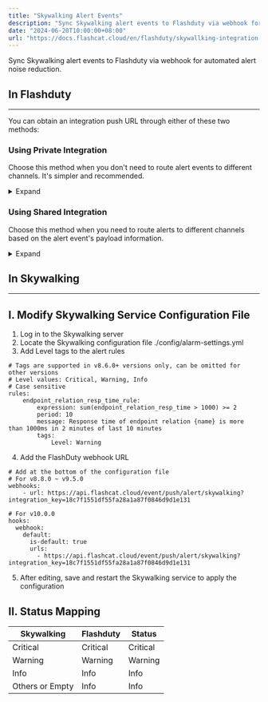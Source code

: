 ```yaml
---
title: "Skywalking Alert Events"
description: "Sync Skywalking alert events to Flashduty via webhook for automated alert noise reduction"
date: "2024-06-20T10:00:00+08:00"
url: "https://docs.flashcat.cloud/en/flashduty/skywallking-integration-guide"
---
```


Sync Skywalking alert events to Flashduty via webhook for automated alert noise reduction.

<div class="hide">

## In Flashduty
---
You can obtain an integration push URL through either of these two methods:

### Using Private Integration

Choose this method when you don't need to route alert events to different channels. It's simpler and recommended.

<details>
  <summary>Expand</summary>
  
  1. Go to the Flashduty console, select **Channel**, and enter a specific channel's details page
  2. Select the **Integrations** tab, click **Add Integration** to enter the integration page
  3. Choose **Skywalking** integration and click **Save** to generate a card
  4. Click the generated card to view the **push URL**, copy it for later use, and you're done
  
</details>

### Using Shared Integration

Choose this method when you need to route alerts to different channels based on the alert event's payload information.

<details>
  <summary>Expand</summary>
  
  1. Go to the Flashduty console, select **Integration Center=>Alert Events** to enter the integration selection page
  2. Select **Skywalking** integration:
        - **Integration Name**: Define a name for this integration
  3. Click **Save** and copy the newly generated **push URL** for later use
  4. Click **Create Route** to configure routing rules for the integration. You can match different alerts to different channels based on conditions, or set a default channel as a fallback and adjust as needed later
  5. Done
    
</details>
</div>

## In Skywalking
---
<div class="md-block">

## I. Modify Skywalking Service Configuration File

1. Log in to the Skywalking server
2. Locate the Skywalking configuration file ./config/alarm-settings.yml
3. Add Level tags to the alert rules

```
# Tags are supported in v8.6.0+ versions only, can be omitted for other versions
# Level values: Critical, Warning, Info
# Case sensitive
rules:
    endpoint_relation_resp_time_rule:
        expression: sum(endpoint_relation_resp_time > 1000) >= 2
        period: 10
        message: Response time of endpoint relation {name} is more than 1000ms in 2 minutes of last 10 minutes
        tags:
            Level: Warning
```
4. Add the FlashDuty webhook URL

```
# Add at the bottom of the configuration file
# For v8.8.0 ~ v9.5.0
webhooks:
    - url: https://api.flashcat.cloud/event/push/alert/skywalking?integration_key=18c7f1551df55fa28a1a87f0846d9d1e131

# For v10.0.0
hooks:
  webhook:
    default:
      is-default: true
      urls:
        - https://api.flashcat.cloud/event/push/alert/skywalking?integration_key=18c7f1551df55fa28a1a87f0846d9d1e131
```

5. After editing, save and restart the Skywalking service to apply the configuration

## II. Status Mapping

<div class="md-block">
  
|Skywalking|Flashduty|Status|
|---|---|---|
|Critical|Critical|Critical|
|Warning|Warning|Warning|
|Info|Info|Info|
|Others or Empty|Info|Info|

</div>
